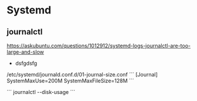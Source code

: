 # Systemd

## journalctl

https://askubuntu.com/questions/1012912/systemd-logs-journalctl-are-too-large-and-slow


* dsfgdsfg
  
/etc/systemd/journald.conf.d/01-journal-size.conf
´´´
[Journal]
SystemMaxUse=200M
SystemMaxFileSize=128M
´´´


´´´
journalctl --disk-usage
´´´
